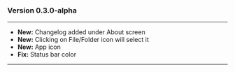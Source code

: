 ### Version 0.3.0-alpha
***

* **New:** Changelog added under About screen
* **New:** Clicking on File/Folder icon will select it
* **New:** App icon
* **Fix:** Status bar color

***

